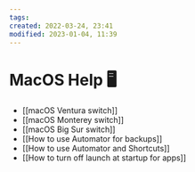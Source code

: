 ```yaml
---
tags: 
created: 2022-03-24, 23:41
modified: 2023-01-04, 11:39
---
```


# MacOS Help 🖥
- [[macOS Ventura switch]]
- [[macOS Monterey switch]]
- [[macOS Big Sur switch]]
- [[How to use Automator for backups]]
- [[How to use Automator and Shortcuts]]
- [[How to turn off launch at startup for apps]]
